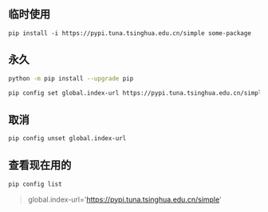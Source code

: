 

## 临时使用

```
pip install -i https://pypi.tuna.tsinghua.edu.cn/simple some-package
```





## 永久



```bash
python -m pip install --upgrade pip
```



```bash
pip config set global.index-url https://pypi.tuna.tsinghua.edu.cn/simple
```



## 取消

```bash
pip config unset global.index-url
```





## 查看现在用的



```bash
pip config list
```



> global.index-url='https://pypi.tuna.tsinghua.edu.cn/simple'





